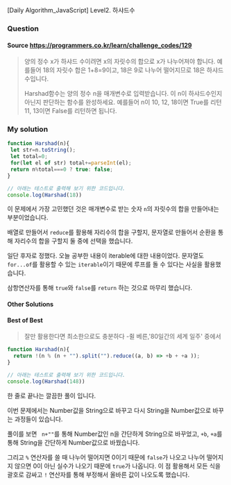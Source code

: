 [Daily Algorithm_JavaScript] Level2. 하샤드수

### Question

#### Source https://programmers.co.kr/learn/challenge_codes/129

> 양의 정수 x가 하샤드 수이려면 x의 자릿수의 합으로 x가 나누어져야 합니다. 예를들어 18의 자릿수 합은 1+8=9이고, 18은 9로 나누어 떨어지므로 18은 하샤드 수입니다.
>
> Harshad함수는 양의 정수 n을 매개변수로 입력받습니다. 이 n이 하샤드수인지 아닌지 판단하는 함수를 완성하세요.
> 예를들어 n이 10, 12, 18이면 True를 리턴 11, 13이면 False를 리턴하면 됩니다.

### My solution

```javascript
function Harshad(n){
 let str=n.toString();
 let total=0;
 for(let el of str) total+=parseInt(el);
 return n%total===0 ? true: false;
}

// 아래는 테스트로 출력해 보기 위한 코드입니다.
console.log(Harshad(18))
```

이 문제에서 가장 고민했던 것은 매개변수로 받는 숫자 ```n```의 자릿수의 합을 만들어내는 부분이었습니다. 

배열로 만들어서 ```reduce```를 활용해 자리수의 합을 구할지, 문자열로 만들어서 순환을 통해 자리수의 합을 구할지 둘 중에 선택을 했습니다.

일단 후자로 정했다. 오늘 공부한 내용이 iterable에 대한 내용이었다. 문자열도 ```for...of```를 활용할 수 있는 ```iterable```이기 때문에 루프를 돌 수 있다는 사실을 활용했습니다.

삼항연산자를 통해 ```true```와 ```false```를 ```return``` 하는 것으로 마무리 했습니다.

#### Other Solutions

#### Best of Best

> 잘만 활용한다면 최소한으로도 충분하다 -쥘 베른,'80일간의 세계 일주' 중에서

```javascript
function Harshad(n){
  return !(n % (n + "").split("").reduce((a, b) => +b + +a ));
}

// 아래는 테스트로 출력해 보기 위한 코드입니다.
console.log(Harshad(148))
```

한 줄로 끝나는 깔끔한 풀이 입니다.

이번 문제에서는 Number값을 String으로 바꾸고 다시 String을 Number값으로 바꾸는 과정들이 있습니다.

풀이를 보면 ``` n+""```를 통해 Number값인 n을 간단하게 String으로 바꾸었고, ```+b```, ```+a```를 통해 String을 간단하게 Number값으로 바꿨습니다.

그리고 ```%``` 연산자를 쓸 때 나누어 떨어지면 0이기 때문에 ```false```가 나오고 나누어 떨어지지 않으면 0이 아닌 실수가 나오기 때문에 ```true```가 나옵니다. 이 점 활용해서 모든 식을 괄호로 감싸고 ```!``` 연산자를 통해 부정해서 올바른 값이 나오도록 했습니다.



